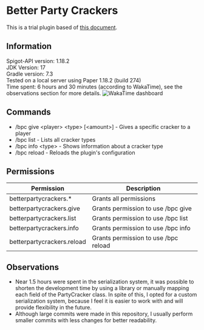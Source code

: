 # Better Party Crackers
This is a trial plugin based of [this document](https://docs.google.com/document/d/1aJMZBo-iByt0O6xmcxGsi-_NlN1uG5jYzN4zBVtU5hc/edit).

## Information
Spigot-API version: 1.18.2<br>
JDK Version: 17<br>
Gradle version: 7.3<br>
Tested on a local server using Paper 1.18.2 (build 274)<br>
Time spent: 6 hours and 30 minutes (according to WakaTime), see the observations section for more details.
![WakaTime dashboard](https://i.imgur.com/loU0Gxe.png)


## Commands
- /bpc give &lt;player&gt; &lt;type&gt; [&lt;amount&gt;] - Gives a specific cracker to a player
- /bpc list - Lists all cracker types
- /bpc info &lt;type&gt; - Shows information about a cracker type
- /bpc reload - Reloads the plugin's configuration

## Permissions
| Permission                 | Description                          |
|----------------------------|--------------------------------------|
| betterpartycrackers.*      | Grants all permissions               |
| betterpartycrackers.give   | Grants permission to use /bpc give   |
| betterpartycrackers.list   | Grants permission to use /bpc list   |
| betterpartycrackers.info   | Grants permission to use /bpc info   |
| betterpartycrackers.reload | Grants permission to use /bpc reload |


## Observations
- Near 1.5 hours were spent in the serialization system, it was possible to shorten the development time by
using a library or manually mapping each field of the PartyCracker class. In spite of this, I opted
for a custom serialization system, because I feel it is easier to work with and will provide
flexibility in the future.
- Although large commits were made in this repository, I usually perform smaller commits with less changes
for better readability.
